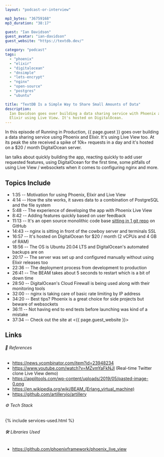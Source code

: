 ```yaml
---
layout: "podcast-or-interview"

mp3_bytes: "36759168"
mp3_duration: "38:17"

guest: "Ian Davidson"
guest_avatar: "ian-davidson"
guest_website: "https://textdb.dev/"

category: "podcast"
tags:
  - "phoenix"
  - "elixir"
  - "digitalocean"
  - "dnsimple"
  - "lets-encrypt"
  - "nginx"
  - "open-source"
  - "postgres"
  - "ubuntu"

title: "TextDB Is a Simple Way to Share Small Amounts of Data" 
description:
  Ian Davidson goes over building a data sharing service with Phoenix and
  Elixir using Live View. It's hosted on DigitalOcean.
---
```


In this episode of Running in Production, {{ page.guest }} goes over building a
data sharing service using Phoenix and Elixir. It's using Live View too. At its
peak the site received a spike of 10k+ requests in a day and it's hosted on a
$20 / month DigitalOcean server.

Ian talks about quickly building the app, reacting quickly to add user
requested features, using DigitalOcean for the first time, some pitfalls of
using Live View / websockets when it comes to configuring nginx and more.

## Topics Include

- 1:35 -- Motivation for using Phoenix, Elixir and Live View
- 4:14 -- How the site works, it saves data to a combination of PostgreSQL and the file system
- 5:48 -- The experience of developing the app with Phoenix Live View
- 8:42 -- Adding features quickly based on user feedback
- 11:13 -- It's an open source monolithic code base [sitting in 1 git repo](https://github.com/bontaq/textdb) on GitHub
- 14:43 -- nginx is sitting in front of the cowboy server and terminals SSL
- 16:57 -- It's hosted on DigitalOcean for $20 / month (2 vCPUs and 4 GB of RAM)
- 18:56 -- The OS is Ubuntu 20.04 LTS and DigitalOcean's automated backups are on
- 20:17 -- The server was set up and configured manually without using Elixir releases too
- 22:36 -- The deployment process from development to production
- 26:41 -- The BEAM takes about 5 seconds to restart which is a bit of down time
- 28:50 -- DigitalOcean's Cloud Firewall is being used along with their monitoring tools
- 32:00 -- nginx is taking care of basic rate limiting by IP address
- 34:20 -- Best tips? Phoenix is a great choice for side projects but beware of websockets
- 36:11 -- Not having end to end tests before launching was kind of a mistake
- 37:34 -- Check out the site at <{{ page.guest_website }}>

## Links

###### 📄 References

- <https://news.ycombinator.com/item?id=23948234>
- <https://www.youtube.com/watch?v=MZvmYaFkNJI> (Real-time Twitter clone Live View demo)
- <https://applitools.com/wp-content/uploads/2019/05/pasted-image-0.png>
- <https://en.wikipedia.org/wiki/BEAM_(Erlang_virtual_machine)>
- <https://github.com/artilleryio/artillery>

###### ⚙️ Tech Stack

{% include services-used.html %}

###### 🛠 Libraries Used

- <https://github.com/phoenixframework/phoenix_live_view>

